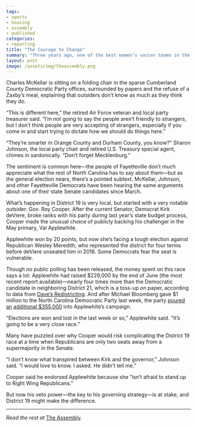 ```yaml
---
tags:
- sports
- housing
- assembly
- published
categories:
- reporting
title: "The Courage to Change"
summary: "Three years ago, one of the best women’s soccer teams in the world was the centerpiece of a potential $2 billion investment in the Triangle. Now they’re mired in scandal and protest."
layout: post
image: /assets/img/theassembly.png
---
```

Charles McKellar is sitting on a folding chair in the sparse Cumberland County Democratic Party offices, surrounded by papers and the refuse of a Zaxby’s meal, explaining that outsiders don’t know as much as they think they do.

“This is different here,” the retired Air Force veteran and local party treasurer said. “I’m not going to say the people aren’t friendly to strangers, but I don’t think people are very accepting of strangers, especially if you come in and start trying to dictate how we should do things here.”

“They’re smarter in Orange County and Durham County, you know?” Sharon Johnson, the local party chair and retired U.S. Treasury special agent, chimes in sardonically. “Don’t forget Mecklenburg.” 

The sentiment is common here—the people of Fayetteville don’t much appreciate what the rest of North Carolina has to say about them—but as the general election nears, there’s a pointed subtext. McKellar, Johnson, and other Fayetteville Democrats have been hearing the same arguments about one of their state Senate candidates since March. 

What’s happening in District 19 is very local, but started with a very notable outsider: Gov. Roy Cooper. After the current Senator, Democrat Kirk deViere, broke ranks with his party during last year’s state budget process, Cooper made the unusual choice of publicly backing his challenger in the May primary, Val Applewhite. 

Applewhite won by 20 points, but now she’s facing a tough election against Republican Wesley Meredith, who represented the district for four terms before deViere unseated him in 2018. Some Democrats fear the seat is vulnerable. 

Though no public polling has been released, the money spent on this race says a lot: Applewhite had raised $229,000 by the end of June (the most recent report available)—nearly four times more than the Democratic candidate in neighboring District 21, which is a toss-up on paper, according to data from [Dave’s Redistricting](https://davesredistricting.org/maps#viewmap::8288b613-df48-45a7-9bd1-5d9f9ca3d685). And after Michael Bloomberg gave $1 million to the North Carolina Democratic Party last week, the party [poured an](https://cf.ncsbe.gov/CFOrgLkup/ViewDocumentImage/?DID=282928) [additional $355,000](https://cf.ncsbe.gov/CFOrgLkup/ViewDocumentImage/?DID=282927) into Applewhite’s campaign.

“Elections are won and lost in the last week or so,” Applewhite said. “It’s going to be a very close race.”

Many have puzzled over why Cooper would risk complicating the District 19 race at a time when Republicans are only two seats away from a supermajority in the Senate. 

“I don’t know what transpired between Kirk and the governor,” Johnson said. “I would love to know. I asked. He didn’t tell me.” 

Cooper said he endorsed Applewhite because she “isn’t afraid to stand up to Right Wing Republicans.” 

But now his veto power—the key to his governing strategy—is at stake, and District 19 might make the difference.

---

_Read the rest at_ [The Assembly](https://www.theassemblync.com/politics/elections/cooper-district-19-senate/).
